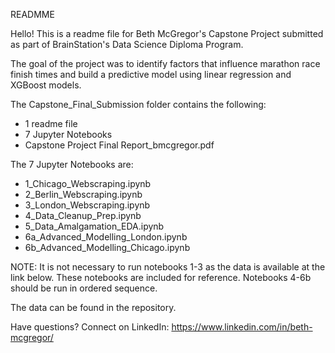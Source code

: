 READMME

Hello! This is a readme file for Beth McGregor's Capstone Project submitted as part of BrainStation's Data Science Diploma Program.

 The goal of the project was to identify factors that influence marathon race finish times and build a predictive model using linear regression and XGBoost models. 

The Capstone_Final_Submission folder contains the following:

- 1 readme file
- 7 Jupyter Notebooks
- Capstone Project Final Report_bmcgregor.pdf

The 7 Jupyter Notebooks are:

- 1_Chicago_Webscraping.ipynb
- 2_Berlin_Webscraping.ipynb
- 3_London_Webscraping.ipynb
- 4_Data_Cleanup_Prep.ipynb
- 5_Data_Amalgamation_EDA.ipynb
- 6a_Advanced_Modelling_London.ipynb
- 6b_Advanced_Modelling_Chicago.ipynb

NOTE: It is not necessary to run notebooks 1-3 as the data is available at the link below. These notebooks are included for reference. Notebooks 4-6b should be run in ordered sequence. 

The data can be found in the repository.

Have questions? Connect on LinkedIn: https://www.linkedin.com/in/beth-mcgregor/


